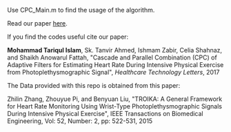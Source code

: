Use CPC_Main.m to find the usage of the algorithm.


Read our paper [here](https://digital-library.theiet.org/content/journals/10.1049/htl.2017.0027).

If you find the codes useful cite our paper:

**Mohammad Tariqul Islam**, Sk. Tanvir Ahmed, Ishmam Zabir, Celia Shahnaz, and Shaikh Anowarul Fattah, "Cascade and Parallel Combination (CPC) of Adaptive Filters for Estimating Heart Rate During Intensive Physical Exercise from Photoplethysmographic Signal", *Healthcare Technology Letters*, 2017


The Data provided with this repo is obtained from this paper: 

Zhilin Zhang, Zhouyue Pi, and Benyuan Liu, "TROIKA: A General Framework for Heart Rate Monitoring Using Wrist-Type Photoplethysmographic Signals During Intensive Physical Exercise", IEEE Transactions on Biomedical Engineering, Vol: 52, Number: 2, pp: 522-531, 2015
